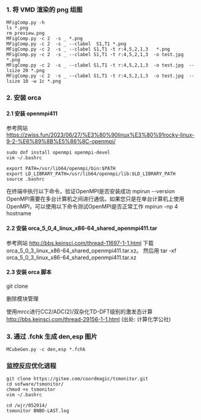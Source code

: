 ### 1. 将 VMD 渲染的 png 组图

```
MFigComp.py -h
ls *.png
rm preview.png
MFigComp.py -c 2  -s _ *.png
MFigComp.py -c 2  -s _ --clabel  S1,T1 *.png
MFigComp.py -c 2  -s _ --clabel S1,T1 -t r:4,5,2,1,3   *.png
MFigComp.py -c 2  -s _ --clabel S1,T1 -t r:4,5,2,1,3  -o test.jpg *.png
MFigComp.py -c 2  -s _ --clabel S1,T1 -t r:4,5,2,1,3  -o test.jpg  --lsize 20 *.png
MFigComp.py -c 2  -s _ --clabel S1,T1 -t r:4,5,2,1,3  -o test.jpg  --lsize 10 -w 1c *.png
```

### 2. 安装 orca

#### 2.1 安装 openmpi411
参考网站 https://zwiss.fun/2023/06/27/%E3%80%90linux%E3%80%91rocky-linux-9-2-%E6%89%8B%E5%86%8C-openmpi/

```
sudo dnf install openmpi openmpi-devel
vim ~/.bashrc

export PATH=/usr/lib64/openmpi/bin:$PATH
export LD_LIBRARY_PATH=/usr/lib64/openmpi/lib:$LD_LIBRARY_PATH
source .bashrc
```

在终端中执行以下命令，验证OpenMPI是否安装成功
mpirun --version
OpenMPI需要在多台计算机之间进行通信。如果您只是在单台计算机上使用OpenMPI，可以使用以下命令测试OpenMPI是否正常工作
mpirun -np 4 hostname



#### 2.2 安装 orca_5_0_4_linux_x86-64_shared_openmpi411.tar

参考网站 http://bbs.keinsci.com/thread-11697-1-1.html
下载 orca_5_0_3_linux_x86-64_shared_openmpi411.tar.xz。
然后用  tar -xf orca_5_0_3_linux_x86-64_shared_openmpi411.tar.xz

#### 2.3 安装 orca 脚本

git clone  


删除模块管理


使用mrcc进行CC2/ADC(2)/双杂化TD-DFT级别的激发态计算
http://bbs.keinsci.com/thread-29156-1-1.html
(出处: 计算化学公社)


### 3. 通过 .fchk 生成 den,esp 图片


```
MCubeGen.py -c den,esp *.fchk
```

### 监控反应优化进程


```
git clone https://gitee.com/coordmagic/tsmonitor.git
cd sofware/tsmonitor/
chmod +x tsmonitor
vim ~/.bashrc

cd /wjr/052014/
tsmonitor BNBO-LAST.log
```













